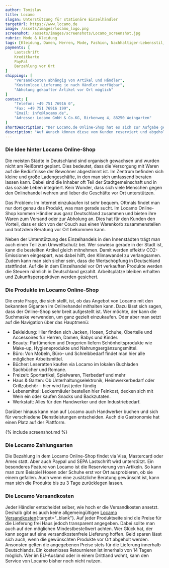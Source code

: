 ```yaml
---
author: Tomislav
title: Locamo
slogan: Unterstützung für stationäre Einzelhändler
targetUrl: https://www.locamo.de
image: /assets/images/locamo_logo.png
screenshot: /assets/images/screenshots/Locamo_screenshot.jpg
rubric: Mode & Kleidung
tags: [Kleidung, Damen, Herren, Mode, Fashion, Nachhaltiger-Lebensstil, Nachhaltigkeit]
payments: [
    Lastschrift
    Kreditkarte
    PayPal
    Barzahlung vor Ort
]
shippings: [
    "Versandkosten abhängig von Artikel und Händler",
    "Kostenlose Lieferung je nach Händler verfügbar",
    "Abholung gekaufter Artikel vor Ort möglich"
]
contact: [
    "Telefon: +49 751 76916 0",
    "Fax: +49 751 76916 199",
    "Email: info@locamo.de",
    "Adresse: Locamo GmbH & Co.KG, Birkenweg 4, 88250 Weingarten"
]
shortDescription: "Der Locamo.de Online-Shop hat es sich zur Aufgabe gesetzt, Off- und Onlinewelt miteinander zu vereinen. Die teilnehmenden Händler mit Ladengeschäft können auf der Plattform ihre Produkte inserieren."
description: "Auf Wunsch können diese vom Kunden reserviert und abgeholt werden. Damit stärkt das Unternehmen den lokalen Einzelhandel, ohne dass die Käufer auf den Komfort einer Onlinebestellung verzichten müssen."
---
```


### Die Idee hinter Locamo Online-Shop

Die meisten Städte in Deutschland sind organisch gewachsen und wurden nicht am Reißbrett geplant. Dies bedeutet, dass die Versorgung mit Waren auf die Bedürfnisse der Bewohner abgestimmt ist. Im Zentrum befinden sich kleine und große Ladengeschäfte, in den man sich umfassend beraten lassen kann. Dabei sind die Inhaber oft Teil der Stadtgemeinschaft und in das soziale Leben integriert. Kein Wunder, dass sich viele Menschen gegen den Onlinehandel wehren und lieber die Geschäfte vor Ort unterstützen.

Das Problem: Im Internet einzukaufen ist sehr bequem. Oftmals findet man nur dort genau das Produkt, was man gerade sucht. Im Locamo Online-Shop kommen Händler aus ganz Deutschland zusammen und bieten ihre Waren zum Versand oder zur Abholung an. Dies hat für den Kunden den Vorteil, dass er sich von der Couch aus einen Warenkorb zusammenstellen und trotzdem Beratung vor Ort bekommen kann. 

Neben der Unterstützung des Einzelhandels in den Innenstädten trägt man auch einen Teil zum Umweltschutz bei. Wer sowieso gerade in der Stadt ist, kann die bestellten Artikel gleich mitnehmen. Damit werden effektiv CO2-Emissionen eingespart, was dabei hilft, den Klimawandel zu verlangsamen. Zudem kann man sich sicher sein, dass die Wertschöpfung in Deutschland stattfindet. Auf die in dem Einzelhandel vor Ort verkauften Produkte werden die Steuern nämlich in Deutschland gezahlt. Arbeitsplätze bleiben erhalten und Zukunftsperspektiven werden gesichert.

### Die Produkte im Locamo Online-Shop

Die erste Frage, die sich stellt, ist, ob das Angebot von Locamo mit den bekannten Giganten im Onlinehandel mithalten kann. Dazu lässt sich sagen, dass der Online-Shop sehr breit aufgestellt ist. Wer möchte, der kann die Suchmaske verwenden, um ganz gezielt einzukaufen. Oder aber man setzt auf die Navigation über das Hauptmenü:

* Bekleidung: Hier finden sich Jacken, Hosen, Schuhe, Oberteile und Accessoires für Herren, Damen, Babys und Kinder.
* Beauty: Parfümerien und Drogerien liefern Schönheitsprodukte wie Make-up, Hygieneprodukte und Nahrungsergänzungsmittel.
* Büro: Von Möbeln, Büro- und Schreibbedarf findet man hier alle möglichen Arbeitsmittel.
* Bücher: Leseratten kaufen via Locamo im lokalen Buchladen Sachbücher und Romane.
* Freizeit: Sportartikel, Spielwaren, Tierbedarf und mehr
* Haus & Garten: Ob Unterhaltungselektronik, Heimwerkerbedarf oder Grillzubehör – hier wird fast jeder fündig
* Lebensmittel: Leckermäuler bestellen hier Feinkost, decken sich mit Wein ein oder kaufen Snacks und Backzutaten.
* Werkstatt: Alles für den Handwerker und den Industriebedarf.

Darüber hinaus kann man auf Locamo auch Handwerker buchen und sich für verschiedene Dienstleistungen entscheiden. Auch die Gastronomie hat einen Platz auf der Plattform.

{% include screenshot.md %}

### Die Locamo Zahlungsarten

Die Bezahlung in dem Locamo Online-Shop findet via Visa, Mastercard oder Amex statt. Aber auch Paypal und SEPA Lastschrift wird unterstützt. Ein besonderes Feature von Locamo ist die Reservierung von Artikeln. So kann man zum Beispiel Hosen oder Schuhe erst vor Ort ausprobieren, ob sie einem gefallen. Auch wenn eine zusätzliche Beratung gewünscht ist, kann man sich die Produkte bis zu 3 Tage zurücklegen lassen. 

### Die Locamo Versandkosten

Jeder Händler entscheidet selber, wie hoch er die Versandkosten ansetzt. Deshalb gibt es auch keine allgemeingültigen [Locamo Versandkosten](https://www.locamo.de/versandkosten#lieferung){:target="_blank"}. Auf jeder Produktseite sind die Preise für die Lieferung frei Haus jedoch transparent angegeben. Dabei sollte man auch auf den möglichen Mindestbestellwert achten. Wer Glück hat, der kann sogar auf eine versandkostenfreie Lieferung hoffen. Geld sparen lässt sich auch, wenn die gewünschten Produkte vor Ort abgeholt werden. Ansonsten gelten die angegebenen Preise stets für die Lieferung innerhalb Deutschlands. Ein kostenloses Retournieren ist innerhalb von 14 Tagen möglich. Wer im EU-Ausland oder in einem Drittland wohnt, kann den Service von Locamo bisher noch nicht nutzen.